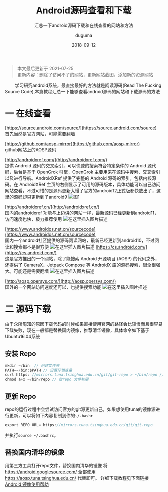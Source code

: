 ﻿---
layout:     post
title:      Android源码查看和下载
subtitle:   汇总一下android源码下载和在线查看的网站和方法
date:       2018-09-12
author:     duguma
header-img: img/article-bg.jpg
top: true
catalog: true
tags:
    - android
    - framework
---
> 本文最后更新于 2021-07-25   
> 更新内容：删除了访问不了的网站，更新网站截图，添加新的资源网站



 &emsp; &emsp;学习研究android系统，最直接最好的方法就是阅读源码(Read The Fucking Source Code),本篇教程汇总一下能够查看android源码的网站和下载源码的方法

# 一 在线查看
 [https://source.android.com/source/](https://source.android.com/source)  
 首先当然是官方网站，可能需要翻墙
 
 [https://github.com/aosp-mirror](https://github.com/aosp-mirror)  
 github网站上的AOSP源码
 
[http://androidxref.com/](http://androidxref.com/)  
提供 Android 源码的交叉索引，可以快速的搜索符合特定条件的 Android 源代码，后台是基于 OpenGrok 引擎，OpenGrok 主要用来在源码中搜索、交叉索引以及进行导航。AndroidXRef 提供了完整的 Android 源码的索引，包括内核源码。在 AndroidXRef 主页的右侧显示了可用的源码版本，具体功能可以自己访问网站查看，不过可惜的是源码更新太慢了官方的android12正式版都快放出了，这里的源码却只更新到了android9
![图1](https://img-blog.csdnimg.cn/37332dfd73ed40c9a6e36c23c141f6f6.png?x-oss-process=image,type_ZmFuZ3poZW5naGVpdGk,shadow_10,text_aHR0cHM6Ly9ibG9nLmNzZG4ubmV0L2FuZHJvaWRCZXlvbmQ=,size_16,color_FFFFFF,t_70)


[http://androidxref.cn/](http://androidxref.cn/)  
国内的androidxref 功能与上边讲的网站一样，最新源码已经更新到android11，访问速度也快，极力推荐使用
![在这里插入图片描述](https://img-blog.csdnimg.cn/aa8efa92c54f489d8958a84314f181dc.png?x-oss-process=image,type_ZmFuZ3poZW5naGVpdGk,shadow_10,text_aHR0cHM6Ly9ibG9nLmNzZG4ubmV0L2FuZHJvaWRCZXlvbmQ=,size_16,color_FFFFFF,t_70)

[https://www.androidos.net.cn/sourcecode](https://www.androidos.net.cn/sourcecode)  
国内一个android社区提供的源码阅读网站，最新已经更新到android10，不过阅读和搜索都不是很方便
![在这里插入图片描述](https://img-blog.csdnimg.cn/d10eb65bb2794710a3aaf772d0233e77.png?x-oss-process=image,type_ZmFuZ3poZW5naGVpdGk,shadow_10,text_aHR0cHM6Ly9ibG9nLmNzZG4ubmV0L2FuZHJvaWRCZXlvbmQ=,size_16,color_FFFFFF,t_70)
[https://cs.android.com/](https://cs.android.com/)  
这是官方推出的一个网站，除了能搜索 Android 开源项目 (AOSP) 的代码之外，还提供了 CameraX、Jetpack Compose 等 AndroidX 库的源码搜索，很全很强大。可能还是需要翻墙
![在这里插入图片描述](https://img-blog.csdnimg.cn/0e4b93a25c08457987b3fceeb3253911.png?x-oss-process=image,type_ZmFuZ3poZW5naGVpdGk,shadow_10,text_aHR0cHM6Ly9ibG9nLmNzZG4ubmV0L2FuZHJvaWRCZXlvbmQ=,size_16,color_FFFFFF,t_70)

[http://aosp.opersys.com/](http://aosp.opersys.com/)  
国外的一个网站访问速度还可以，也提供搜索功能
![在这里插入图片描述](https://img-blog.csdnimg.cn/d4f24349b26e42e5877b25d0ec10a5f0.png?x-oss-process=image,type_ZmFuZ3poZW5naGVpdGk,shadow_10,text_aHR0cHM6Ly9ibG9nLmNzZG4ubmV0L2FuZHJvaWRCZXlvbmQ=,size_16,color_FFFFFF,t_70)

# 二 源码下载
由于众所周知的原因下载代码的时候如果直接使用官网的路径会比较慢而且很容易下载失败，现在一般都是替换国内镜像，推荐清华镜像，具体命令如下基于Ubuntu16.04系统

## 安装 Repo
```java
mkdir ~/bin  // 创建文件夹
PATH=~/bin:$PATH // 设置环境变量
curl https: //mirrors.tuna.tsinghua.edu.cn/git/git-repo > ~/bin/repo // 下载repro到/bin/repo文件里
chmod a+x ~/bin/repo // 给repo 文件权限
```
## 更新 Repo
repo的运行过程中会尝试访问官方的git源更新自己，如果想使用tuna的镜像源进行更新，可以将如下内容复制到你的`~/.bashr`

```java
export REPO_URL= https://mirrors.tuna.tsinghua.edu.cn/git/git-repo
```
并执行`source ~/.bashrc`。

## 替换国内清华的镜像
用第三方工具打开repo文件，替换国内清华的镜像
将 https://android.googlesource.com/ 全部使用 https://aosp.tuna.tsinghua.edu.cn/ 代替即可。
详细下载教程见下面链接
[Android 镜像使用帮助](https://mirrors.tuna.tsinghua.edu.cn/help/AOSP/) 

